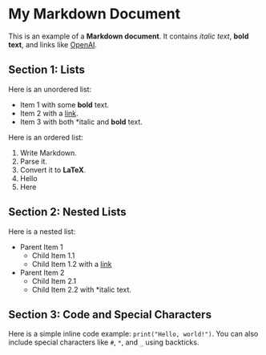 # My Markdown Document

This is an example of a **Markdown document**. It contains *italic text*, **bold text**, and links like [OpenAI](https://www.openai.com).

## Section 1: Lists

Here is an unordered list:
- Item 1 with some **bold** text.
- Item 2 with a [link](https://example.com).
- Item 3 with both *italic and **bold** text.

Here is an ordered list:
1. Write Markdown.
2. Parse it.
3. Convert it to **LaTeX**.
4. Hello
5. Here

## Section 2: Nested Lists

Here is a nested list:
- Parent Item 1
  - Child Item 1.1
  - Child Item 1.2 with a [link](https://nested.com)
- Parent Item 2
  - Child Item 2.1
  - Child Item 2.2 with *italic text.

## Section 3: Code and Special Characters

Here is a simple inline code example: `print("Hello, world!")`. You can also include special characters like `#`, `*`, and `_` using backticks.

